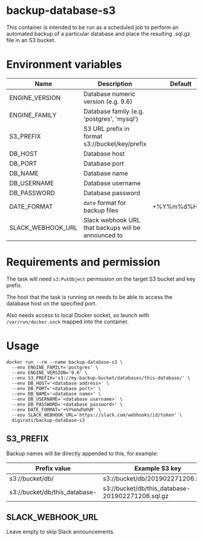 # backup-database-s3

This container is intended to be run as a scheduled job to perform an automated backup of a particular  database and place the resulting .sql.gz file in an S3 bucket.

# Environment variables

| Name              | Description                                         | Default     |
|-------------------|-----------------------------------------------------|-------------|
| ENGINE_VERSION    | Database numeric version (e.g. 9.6)                 |             |
| ENGINE_FAMILY     | Database family (e.g. 'postgres', 'mysql')          |             |
| S3_PREFIX         | S3 URL prefix in format s3://bucket/key/prefix      |             |
| DB_HOST           | Database host                                       |             |
| DB_PORT           | Database port                                       |             |
| DB_NAME           | Database name                                       |             |
| DB_USERNAME       | Database username                                   |             |
| DB_PASSWORD       | Database password                                   |             |
| DATE_FORMAT       | `date` format for backup files                      | +%Y%m%d%H%M |
| SLACK_WEBHOOK_URL | Slack webhook URL that backups will be announced to |             |

# Requirements and permission

The task will need `s3:PutObject` permission on the target S3 bucket and key prefix.

The host that the task is running on needs to be able to access the database host on the specified port.

Also needs access to local Docker socket, so launch with `/var/run/docker.sock` mapped into the container.

# Usage

```
docker run --rm --name backup-database-s3 \
  --env ENGINE_FAMILY='postgres' \
  --env ENGINE_VERSION='9.6' \
  --env S3_PREFIX='s3://my-backup-bucket/databases/this-database/' \
  --env DB_HOST='<database address>' \
  --env DB_PORT='<database port>' \
  --env DB_NAME='<database name>' \
  --env DB_USERNAME='<database username>' \
  --env DB_PASSWORD='<database password>' \
  --env DATE_FORMAT='+%Y%m%d%H%M' \
  --env SLACK_WEBHOOK_URL='https://slack.com/webhooks/id/token' \
  digirati/backup-database-s3
```

## S3_PREFIX

Backup names will be directly appended to this, for example:

| Prefix value                  | Example S3 key                                   |
|-------------------------------|--------------------------------------------------|
| s3://bucket/db/               | s3://bucket/db/201902271206.sql.gz               |
| s3://bucket/db/this_database- | s3://bucket/db/this_database-201902271206.sql.gz |

## SLACK_WEBHOOK_URL

Leave empty to skip Slack announcements.
